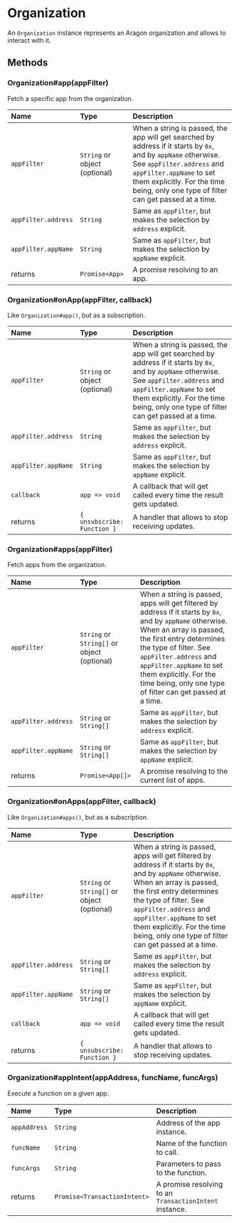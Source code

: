 # Organization

An `Organization` instance represents an Aragon organization and allows to interact with it.

## Methods

### Organization\#app\(appFilter\)

Fetch a specific app from the organization.

| Name                | Type                          | Description                                                                                                                                                                                                                                                   |
| :------------------ | :---------------------------- | :------------------------------------------------------------------------------------------------------------------------------------------------------------------------------------------------------------------------------------------------------------ |
| `appFilter`         | `String` or object (optional) | When a string is passed, the app will get searched by address if it starts by `0x`, and by `appName` otherwise. See `appFilter.address` and `appFilter.appName` to set them explicitly. For the time being, only one type of filter can get passed at a time. |
| `appFilter.address` | `String`                      | Same as `appFilter`, but makes the selection by `address` explicit.                                                                                                                                                                                           |
| `appFilter.appName` | `String`                      | Same as `appFilter`, but makes the selection by `appName` explicit.                                                                                                                                                                                           |
| returns             | `Promise<App>`                | A promise resolving to an app.                                                                                                                                                                                                                                |

### Organization\#onApp\(appFilter, callback\)

Like `Organization#app()`, but as a subscription.

| Name                | Type                          | Description                                                                                                                                                                                                                                                   |
| :------------------ | :---------------------------- | :------------------------------------------------------------------------------------------------------------------------------------------------------------------------------------------------------------------------------------------------------------ |
| `appFilter`         | `String` or object (optional) | When a string is passed, the app will get searched by address if it starts by `0x`, and by `appName` otherwise. See `appFilter.address` and `appFilter.appName` to set them explicitly. For the time being, only one type of filter can get passed at a time. |
| `appFilter.address` | `String`                      | Same as `appFilter`, but makes the selection by `address` explicit.                                                                                                                                                                                           |
| `appFilter.appName` | `String`                      | Same as `appFilter`, but makes the selection by `appName` explicit.                                                                                                                                                                                           |
| `callback`          | `app => void`                 | A callback that will get called every time the result gets updated.                                                                                                                                                                                           |
| returns             | `{ unsubscribe: Function }`   | A handler that allows to stop receiving updates.                                                                                                                                                                                                              |

### Organization\#apps\(appFilter\)

Fetch apps from the organization.

| Name                | Type                                        | Description                                                                                                                                                                                                                                                                                                                        |
| :------------------ | :------------------------------------------ | :--------------------------------------------------------------------------------------------------------------------------------------------------------------------------------------------------------------------------------------------------------------------------------------------------------------------------------- |
| `appFilter`         | `String` or `String[]` or object (optional) | When a string is passed, apps will get filtered by address if it starts by `0x`, and by `appName` otherwise. When an array is passed, the first entry determines the type of filter. See `appFilter.address` and `appFilter.appName` to set them explicitly. For the time being, only one type of filter can get passed at a time. |
| `appFilter.address` | `String` or `String[]`                      | Same as `appFilter`, but makes the selection by `address` explicit.                                                                                                                                                                                                                                                                |
| `appFilter.appName` | `String` or `String[]`                      | Same as `appFilter`, but makes the selection by `appName` explicit.                                                                                                                                                                                                                                                                |
| returns             | `Promise<App[]>`                            | A promise resolving to the current list of apps.                                                                                                                                                                                                                                                                                   |

### Organization\#onApps\(appFilter, callback\)

Like `Organization#apps()`, but as a subscription.

| Name                | Type                                        | Description                                                                                                                                                                                                                                                                                                                        |
| :------------------ | :------------------------------------------ | :--------------------------------------------------------------------------------------------------------------------------------------------------------------------------------------------------------------------------------------------------------------------------------------------------------------------------------- |
| `appFilter`         | `String` or `String[]` or object (optional) | When a string is passed, apps will get filtered by address if it starts by `0x`, and by `appName` otherwise. When an array is passed, the first entry determines the type of filter. See `appFilter.address` and `appFilter.appName` to set them explicitly. For the time being, only one type of filter can get passed at a time. |
| `appFilter.address` | `String` or `String[]`                      | Same as `appFilter`, but makes the selection by `address` explicit.                                                                                                                                                                                                                                                                |
| `appFilter.appName` | `String` or `String[]`                      | Same as `appFilter`, but makes the selection by `appName` explicit.                                                                                                                                                                                                                                                                |
| `callback`          | `app => void`                               | A callback that will get called every time the result gets updated.                                                                                                                                                                                                                                                                |
| returns             | `{ unsubscribe: Function }`                 | A handler that allows to stop receiving updates.                                                                                                                                                                                                                                                                                   |

### Organization\#appIntent\(appAddress, funcName, funcArgs\)

Execute a function on a given app.

| Name         | Type                         | Description                                             |
| :----------- | :--------------------------- | :------------------------------------------------------ |
| `appAddress` | `String`                     | Address of the app instance.                            |
| `funcName`   | `String`                     | Name of the function to call.                           |
| `funcArgs`   | `String`                     | Parameters to pass to the function.                     |
| returns      | `Promise<TransactionIntent>` | A promise resolving to an `TransactionIntent` instance. |
